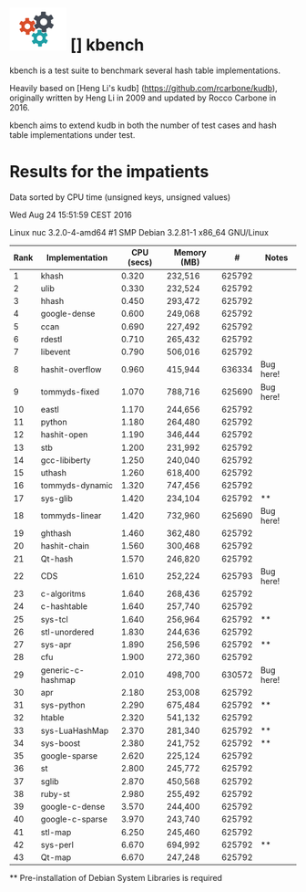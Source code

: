 ![logo] [] kbench
=================

kbench is a test suite to benchmark several hash table implementations.

Heavily based on [Heng Li's kudb] (https://github.com/rcarbone/kudb), originally written by Heng Li in 2009 and updated by Rocco Carbone in 2016.

kbench aims to extend kudb in both the number of test cases and hash table implementations under test.

[logo]: etc/kbench.png

# Results for the impatients

Data sorted by CPU time (unsigned keys, unsigned values)

Wed Aug 24 15:51:59 CEST 2016

Linux nuc 3.2.0-4-amd64 #1 SMP Debian 3.2.81-1 x86_64 GNU/Linux

| Rank | Implementation    | CPU (secs) | Memory (MB) |    #    | Notes     |
| ---- | ----------------- | ---------- | ----------- | ------- | --------- |
|    1 | khash             |      0.320 |     232,516 |  625792 |           |
|    2 | ulib              |      0.330 |     232,524 |  625792 |           |
|    3 | hhash             |      0.450 |     293,472 |  625792 |           |
|    4 | google-dense      |      0.600 |     249,068 |  625792 |           |
|    5 | ccan              |      0.690 |     227,492 |  625792 |           |
|    6 | rdestl            |      0.710 |     265,432 |  625792 |           |
|    7 | libevent          |      0.790 |     506,016 |  625792 |           |
|    8 | hashit-overflow   |      0.960 |     415,944 |  636334 | Bug here! |
|    9 | tommyds-fixed     |      1.070 |     788,716 |  625690 | Bug here! |
|   10 | eastl             |      1.170 |     244,656 |  625792 |           |
|   11 | python            |      1.180 |     264,480 |  625792 |           |
|   12 | hashit-open       |      1.190 |     346,444 |  625792 |           |
|   13 | stb               |      1.200 |     231,992 |  625792 |           |
|   14 | gcc-libiberty     |      1.250 |     240,040 |  625792 |           |
|   15 | uthash            |      1.260 |     618,400 |  625792 |           |
|   16 | tommyds-dynamic   |      1.320 |     747,456 |  625792 |           |
|   17 | sys-glib          |      1.420 |     234,104 |  625792 | **        |
|   18 | tommyds-linear    |      1.420 |     732,960 |  625690 | Bug here! |
|   19 | ghthash           |      1.460 |     362,480 |  625792 |           |
|   20 | hashit-chain      |      1.560 |     300,468 |  625792 |           |
|   21 | Qt-hash           |      1.570 |     246,820 |  625792 |           |
|   22 | CDS               |      1.610 |     252,224 |  625793 | Bug here! |
|   23 | c-algoritms       |      1.640 |     268,436 |  625792 |           |
|   24 | c-hashtable       |      1.640 |     257,740 |  625792 |           |
|   25 | sys-tcl           |      1.640 |     256,964 |  625792 | **        |
|   26 | stl-unordered     |      1.830 |     244,636 |  625792 |           |
|   27 | sys-apr           |      1.890 |     256,596 |  625792 | **        |
|   28 | cfu               |      1.900 |     272,360 |  625792 |           |
|   29 | generic-c-hashmap |      2.010 |     498,700 |  630572 | Bug here! |
|   30 | apr               |      2.180 |     253,008 |  625792 |           |
|   31 | sys-python        |      2.290 |     675,484 |  625792 | **        |
|   32 | htable            |      2.320 |     541,132 |  625792 |           |
|   33 | sys-LuaHashMap    |      2.370 |     281,340 |  625792 | **        |
|   34 | sys-boost         |      2.380 |     241,752 |  625792 | **        |
|   35 | google-sparse     |      2.620 |     225,124 |  625792 |           |
|   36 | st                |      2.800 |     245,772 |  625792 |           |
|   37 | sglib             |      2.870 |     450,568 |  625792 |           |
|   38 | ruby-st           |      2.980 |     255,492 |  625792 |           |
|   39 | google-c-dense    |      3.570 |     244,400 |  625792 |           |
|   40 | google-c-sparse   |      3.970 |     243,740 |  625792 |           |
|   41 | stl-map           |      6.250 |     245,460 |  625792 |           |
|   42 | sys-perl          |      6.670 |     694,992 |  625792 | **        |
|   43 | Qt-map            |      6.670 |     247,248 |  625792 |           |


** Pre-installation of Debian System Libraries is required
